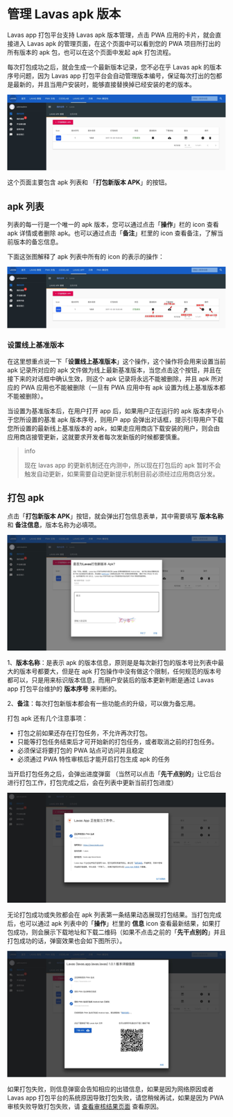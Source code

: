 # 管理 Lavas apk 版本

Lavas app 打包平台支持 Lavas apk 版本管理，点击 PWA 应用的卡片，就会直接进入 Lavas apk 的管理页面，在这个页面中可以看到您的 PWA 项目所打出的所有版本的 apk 包，也可以在这个页面中发起 apk 打包流程。

每次打包成功之后，就会生成一个最新版本记录，您不必在乎 Lavas apk 的版本序号问题，因为 Lavas app 打包平台会自动管理版本编号，保证每次打出的包都是最新的，并且当用户安装时，能够直接替换掉已经安装的老的版本。

![Lavas apk 管理](./images/lavas-app-apks.png)

这个页面主要包含 apk 列表和 「**打包新版本 APK**」的按钮。

## apk 列表

列表的每一行是一个唯一的 apk 版本，您可以通过点击「**操作**」栏的 icon 查看 apk 详情或者删除 apk。也可以通过点击「**备注**」栏里的 icon 查看备注，了解当前版本的备忘信息。

下面这张图解释了 apk 列表中所有的 icon 的表示的操作：

![apk操作](./images/lavas-apk-option.png)

### 设置线上基准版本

在这里想重点说一下「**设置线上基准版本**」这个操作，这个操作将会用来设置当前 apk 记录所对应的 apk 文件做为线上最新基准版本，当您点击这个按钮，并且在接下来的对话框中确认生效，则这个 apk 记录将永远不能被删除，并且 apk 所对应的 PWA 应用也不能被删除（一旦有 PWA 应用中有 apk 设置为线上基准版本都不能被删除）。

当设置为基准版本后，在用户打开 app 后，如果用户正在运行的 apk 版本序号小于您所设置的基准 apk 版本序号，则用户 app 会弹出对话框，提示引导用户下载您所设置的最新线上基准版本的 apk，如果走应用商店下载安装的用户，则会由应用商店接管更新，这就要求开发者每次发新版的时候都要慎重。

> info
>
> 现在 lavas app 的更新机制还在内测中，所以现在打包后的 apk 暂时不会触发自动更新，如果需要自动更新提示机制目前必须经过应用商店分发。

## 打包 apk

点击「**打包新版本 APK**」按钮，就会弹出打包信息表单，其中需要填写 **版本名称** 和 **备注信息**，版本名称为必填项。

![apk 打包表单](./images/lavas-apk-add.png)

1、**版本名称**：是表示 apk 的版本信息，原则是是每次新打包的版本号比列表中最大的版本号都要大，但是在 apk 打包操作中没有做这个限制，任何规范的版本号都可以，只是用来标识版本信息，而用户安装后的版本更新判断是通过 Lavas app 打包平台维护的 **版本序号** 来判断的。

2、**备注**：每次打包新版本都会有一些功能点的升级，可以做为备忘用。

打包 apk 还有几个注意事项：

- 打包之前如果还存在打包任务，不允许再次打包。
- 只能等打包任务结束后才可开始新的打包任务，或者取消之前的打包任务。
- 必须保证将要打包的 PWA 站点可访问并且稳定
- 必须通过 PWA 特性审核后才能开启打包生成 apk 的任务

当开启打包任务之后，会弹出进度弹窗 （当然可以点击「**先干点别的**」让它后台进行打包工作，打包完成之后，会在列表中更新当前打包进度）

![apk 打包流程启动](./images/lavas-apk-step.png)

无论打包成功或失败都会在 apk 列表第一条结果动态展现打包结果。当打包完成后，也可以通过 apk 列表中的「**操作**」栏里的 **信息** icon 查看最新结果，如果打包成功，则会展示下载地址和下载二维码（如果不点击之前的「**先干点别的**」并且打包成功的话，弹窗效果也会如下图所示）。

![apk 打包结果](./images/lavas-apk-result.png)

如果打包失败，则信息弹窗会告知相应的出错信息，如果是因为网络原因或者 Lavas app 打包平台的系统原因导致打包失败，请您稍候再试，如果是因为 PWA 审核失败导致打包失败，请 [查看审核结果页面](./view-pwa-validate) 查看原因。
